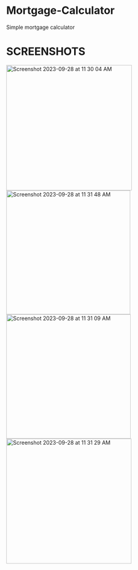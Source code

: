 # Mortgage-Calculator
Simple mortgage calculator

# SCREENSHOTS
<img width="333" alt="Screenshot 2023-09-28 at 11 30 04 AM" src="https://github.com/lmekeel/Mortgage-Calculator/assets/95368109/09638e15-9c90-4afb-a01b-0e2bddcd52e3">
<img width="329" alt="Screenshot 2023-09-28 at 11 31 48 AM" src="https://github.com/lmekeel/Mortgage-Calculator/assets/95368109/2ccecceb-3808-40a8-b365-0067d5cc23f9">
<img width="330" alt="Screenshot 2023-09-28 at 11 31 09 AM" src="https://github.com/lmekeel/Mortgage-Calculator/assets/95368109/bd036b26-593e-44a0-bee9-6b851cb1019f">
<img width="332" alt="Screenshot 2023-09-28 at 11 31 29 AM" src="https://github.com/lmekeel/Mortgage-Calculator/assets/95368109/9f22091e-4688-4d0c-9e25-b5e0293f3354">
